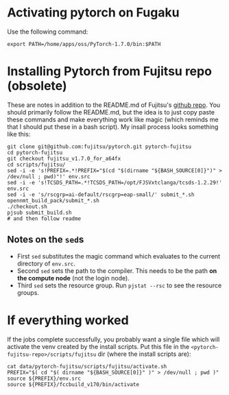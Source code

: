 # Activating pytorch on Fugaku
Use the following command:
```
export PATH=/home/apps/oss/PyTorch-1.7.0/bin:$PATH
```

# Installing Pytorch from Fujitsu repo (obsolete)

These are notes in addition to the README.md of Fujitsu's [github repo](https://github.com/fujitsu/pytorch/tree/fujitsu_v1.7.0_for_a64fx/scripts/fujitsu). 
You should primarily follow the README.md, but the idea is to just copy paste these commands and make everything work like magic (which reminds me that I should put these in a bash script).
My insall process looks something like this:

```shell
git clone git@github.com:fujitsu/pytorch.git pytorch-fujitsu
cd pytorch-fujitsu
git checkout fujitsu_v1.7.0_for_a64fx
cd scripts/fujitsu/
sed -i -e 's!PREFIX=.*!PREFIX="$(cd "$(dirname "${BASH_SOURCE[0]}")" > /dev/null ; pwd)"!' env.src
sed -i -e 's!TCSDS_PATH=.*!TCSDS_PATH=/opt/FJSVxtclanga/tcsds-1.2.29!' env.src
sed -i -e 's/rscgrp=ai-default/rscgrp=eap-small/' submit_*.sh opennmt_build_pack/submit_*.sh
./checkout.sh
pjsub submit_build.sh
# and then follow readme
```

## Notes on the `sed`s

- First `sed` substitutes the magic command which evaluates to the current directory of `env.src`.
- Second `sed` sets the path to the compiler. This needs to be the path **on the compute node** (not the login node).
- Third `sed` sets the resource group.  Run `pjstat --rsc` to see the resource groups.

# If everything worked

If the jobs complete successfully, you probably want a single file which will activate the venv created by the install scripts.  Put this file in the `<pytorch-fujitsu-repo>/scripts/fujitsu` dir (where the install scripts are):
```shell
cat data/pytorch-fujitsu/scripts/fujitsu/activate.sh 
PREFIX="$( cd "$( dirname "${BASH_SOURCE[0]}" )" > /dev/null ; pwd )"
source ${PREFIX}/env.src
source ${PREFIX}/fccbuild_v170/bin/activate
```
